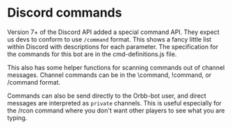 # Discord commands

Version 7+ of the Discord API added a special command API. They expect us devs
to conform to use `/command` format. This shows a fancy little list within
Discord with descriptions for each parameter. The specification for the commands
for this bot are in the cmd-definitions.js file.

This also has some helper functions for scanning commands out of channel 
messages. Channel commands can be in the \\command, !command, or /command 
format.

Commands can also be send directly to the Orbb-bot user, and direct messages are
interpreted as `private` channels. This is useful especially for the /rcon 
command where you don't want other players to see what you are typing.
